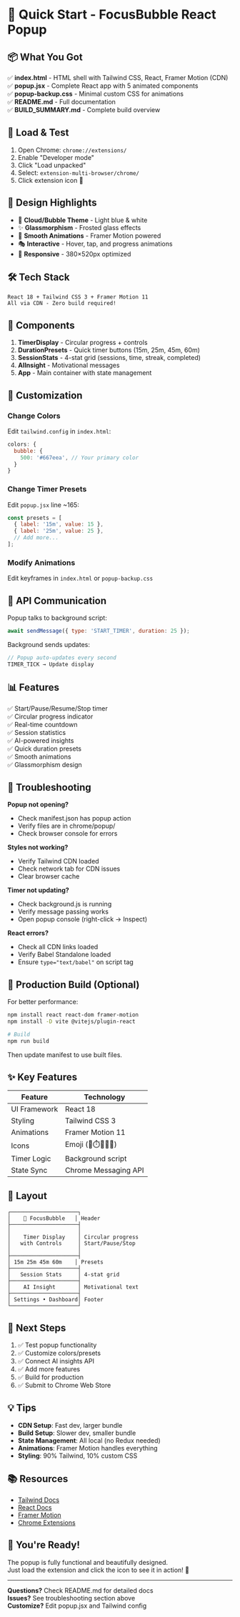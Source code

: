 # 🚀 Quick Start - FocusBubble React Popup

## 📦 What You Got

✅ **index.html** - HTML shell with Tailwind CSS, React, Framer Motion (CDN)  
✅ **popup.jsx** - Complete React app with 5 animated components  
✅ **popup-backup.css** - Minimal custom CSS for animations  
✅ **README.md** - Full documentation  
✅ **BUILD_SUMMARY.md** - Complete build overview  

## 🎯 Load & Test

1. Open Chrome: `chrome://extensions/`
2. Enable "Developer mode"
3. Click "Load unpacked"
4. Select: `extension-multi-browser/chrome/`
5. Click extension icon 🫧

## 🎨 Design Highlights

- 🫧 **Cloud/Bubble Theme** - Light blue & white
- ✨ **Glassmorphism** - Frosted glass effects
- 🌊 **Smooth Animations** - Framer Motion powered
- 🎭 **Interactive** - Hover, tap, and progress animations
- 📱 **Responsive** - 380×520px optimized

## 🛠️ Tech Stack

```
React 18 + Tailwind CSS 3 + Framer Motion 11
All via CDN - Zero build required!
```

## 📁 Components

1. **TimerDisplay** - Circular progress + controls
2. **DurationPresets** - Quick timer buttons (15m, 25m, 45m, 60m)
3. **SessionStats** - 4-stat grid (sessions, time, streak, completed)
4. **AIInsight** - Motivational messages
5. **App** - Main container with state management

## 🎨 Customization

### Change Colors
Edit `tailwind.config` in `index.html`:
```javascript
colors: {
  bubble: {
    500: '#667eea', // Your primary color
  }
}
```

### Change Timer Presets
Edit `popup.jsx` line ~165:
```javascript
const presets = [
  { label: '15m', value: 15 },
  { label: '25m', value: 25 },
  // Add more...
];
```

### Modify Animations
Edit keyframes in `index.html` or `popup-backup.css`

## 🔌 API Communication

Popup talks to background script:
```javascript
await sendMessage({ type: 'START_TIMER', duration: 25 });
```

Background sends updates:
```javascript
// Popup auto-updates every second
TIMER_TICK → Update display
```

## 📊 Features

✅ Start/Pause/Resume/Stop timer  
✅ Circular progress indicator  
✅ Real-time countdown  
✅ Session statistics  
✅ AI-powered insights  
✅ Quick duration presets  
✅ Smooth animations  
✅ Glassmorphism design  

## 🐛 Troubleshooting

**Popup not opening?**
- Check manifest.json has popup action
- Verify files are in chrome/popup/
- Check browser console for errors

**Styles not working?**
- Verify Tailwind CDN loaded
- Check network tab for CDN issues
- Clear browser cache

**Timer not updating?**
- Check background.js is running
- Verify message passing works
- Open popup console (right-click → Inspect)

**React errors?**
- Check all CDN links loaded
- Verify Babel Standalone loaded
- Ensure `type="text/babel"` on script tag

## 🚀 Production Build (Optional)

For better performance:

```bash
npm install react react-dom framer-motion
npm install -D vite @vitejs/plugin-react

# Build
npm run build
```

Then update manifest to use built files.

## ✨ Key Features

| Feature | Technology |
|---------|-----------|
| UI Framework | React 18 |
| Styling | Tailwind CSS 3 |
| Animations | Framer Motion 11 |
| Icons | Emoji (🫧⏱️📅🔥✅) |
| Timer Logic | Background script |
| State Sync | Chrome Messaging API |

## 📱 Layout

```
┌─────────────────────┐
│    🫧 FocusBubble   │ Header
├─────────────────────┤
│                     │
│    Timer Display    │ Circular progress
│   with Controls     │ Start/Pause/Stop
│                     │
├─────────────────────┤
│ 15m 25m 45m 60m    │ Presets
├─────────────────────┤
│   Session Stats     │ 4-stat grid
├─────────────────────┤
│    AI Insight       │ Motivational text
├─────────────────────┤
│ Settings • Dashboard│ Footer
└─────────────────────┘
```

## 🎯 Next Steps

1. ✅ Test popup functionality
2. ✅ Customize colors/presets
3. ✅ Connect AI insights API
4. ✅ Add more features
5. ✅ Build for production
6. ✅ Submit to Chrome Web Store

## 💡 Tips

- **CDN Setup**: Fast dev, larger bundle
- **Build Setup**: Slower dev, smaller bundle
- **State Management**: All local (no Redux needed)
- **Animations**: Framer Motion handles everything
- **Styling**: 90% Tailwind, 10% custom CSS

## 📚 Resources

- [Tailwind Docs](https://tailwindcss.com)
- [React Docs](https://react.dev)
- [Framer Motion](https://www.framer.com/motion/)
- [Chrome Extensions](https://developer.chrome.com/docs/extensions/)

## 🎉 You're Ready!

The popup is fully functional and beautifully designed.  
Just load the extension and click the icon to see it in action! 🫧

---

**Questions?** Check README.md for detailed docs  
**Issues?** See troubleshooting section above  
**Customize?** Edit popup.jsx and Tailwind config  

